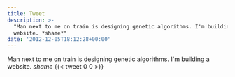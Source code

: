 ```yaml
---
title: Tweet
description: >-
  "Man next to me on train is designing genetic algorithms. I'm building a
  website. *shame*"
date: '2012-12-05T18:12:28+00:00'
---
```

Man next to me on train is designing genetic algorithms. I'm building a website. *shame*
      {{< tweet 0 0 >}}
    
